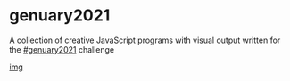 # genuary2021
A collection of creative JavaScript programs with visual output written for the [#genuary2021](https://genuary2021.github.io/) challenge

[img](structural-flow(86).jpg)
